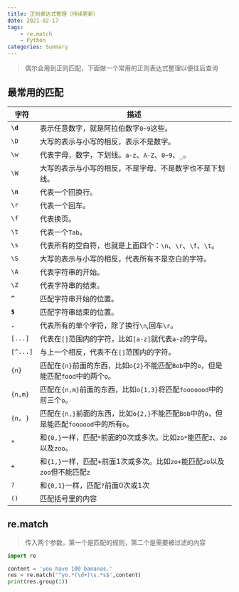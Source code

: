```yaml
---
title: 正则表达式整理（持续更新）
date: 2021-02-17
tags: 
    - re.match
    - Python
categories: Summary
---
```


> 偶尔会用到正则匹配，下面做一个常用的正则表达式整理以便往后查询

<!--more-->

## 最常用的匹配

| 字符 | 描述 |
|-------|-------|
|  **`\d`**  |  表示任意数字，就是阿拉伯数字`0~9`这些。  |
|  `\D`  |  大写的表示与小写的相反，表示不是数字。  |
|  `\w`  |  代表字母，数字，下划线。`a-z`、`A-Z`、`0~9`、`_`。  |
|  `\W`  |  大写的表示与小写的相反，不是字母、不是数字也不是下划线。  |
|  **`\n`**  |  代表一个回换行。  |
|  `\r`  |  代表一个回车。  |
|  `\f`  |  代表换页。  |
|  `\t`  |  代表一个`Tab`。  |
|  `\s`  |  代表所有的空白符，也就是上面四个：`\n`、`\r`、`\f`、`\t`。  |
|  `\S`  |  大写的表示与小写的相反，代表所有不是空白的字符。  |
|  `\A`  |  代表字符串的开始。  |
|  `\Z`  |  代表字符串的结束。  |
|  **`^`**   |  匹配字符串开始的位置。  |
|  **`$`**   |  匹配字符串结束的位置。  |
|  **`.`**   |  代表所有的单个字符，除了换行`\n`,回车`\r`。   |
|  `[...]`  |  代表在`[]`范围内的字符，比如`[a-z]`就代表`a-z`的字母。  |
|  `[^...]`  |  与上一个相反，代表不在`[]`范围内的字符。  |
|  `{n}`  |  匹配在`{n}`前面的东西，比如`o{2}`不能匹配`Bob`中的`o`，但是能匹配`food`中的两个`o`。  |
|  `{n,m}`  |  匹配在`{n,m}`前面的东西，比如`o{1,3}`将匹配`fooooood`中的前三个`o`。  |
|  `{n, }`  |  匹配在`{n,}`前面的东西，比如`o{2,}`不能匹配`Bob`中的`o`，但是能匹配`foooood`中的所有`o`。  |
|  `*`|  和`{0,}`一样，匹配`*`前面的0次或多次。比如`zo*`能匹配`z`、`zo`以及`zoo`。  |
|  `+`  |  和`{1,}`一样，匹配+前面1次或多次。比如`zo+`能匹配`zo`以及`zoo`但不能匹配`z`  |
| `?`  |  和`{0,1}`一样，匹配`?`前面0次或1次  |
|  `()`  |  匹配括号里的内容  |

## re.match

> 传入两个参数，第一个是匹配的规则，第二个是需要被过滤的内容

``` python
import re

content = 'you have 100 bananas.'
res = re.match('^yo.*(\d+)\s.*s$',content)
print(res.group(1))
```
